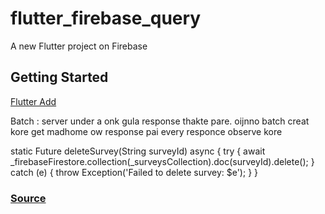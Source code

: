 # flutter_firebase_query

A new Flutter project on Firebase                                        

## Getting Started

[Flutter Add ](https://console.firebase.google.com/u/0/project/flutter-firebase-query-f38c1/settings/general)

Batch : 
server under a onk gula response thakte pare. oijnno batch creat kore
get madhome ow response pai 
every responce observe kore 


static Future<void> deleteSurvey(String surveyId) async {
try {
await _firebaseFirestore.collection(_surveysCollection).doc(surveyId).delete();
} catch (e) {
throw Exception('Failed to delete survey: $e');
}
}

### [Source ](https://github.com/demo-Ashif/ic-batch3-flutter/tree/class34/flutter-firestore)